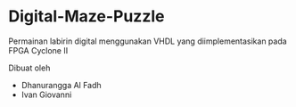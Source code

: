 # Digital-Maze-Puzzle
Permainan labirin digital menggunakan VHDL yang diimplementasikan pada FPGA Cyclone II

Dibuat oleh 
- Dhanurangga Al Fadh 
- Ivan Giovanni
